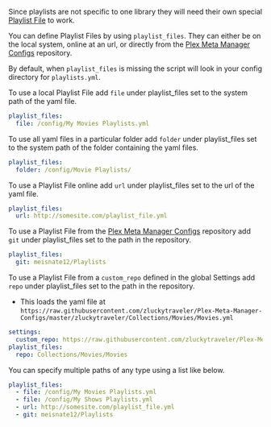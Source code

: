 Since playlists are not specific to one library they will need their own special [Playlist File](Metadata-and-Playlist-Files) to work.

You can define Playlist Files by using `playlist_files`. They can either be on the local system, online at an url, or directly from the [Plex Meta Manager Configs](https://github.com/meisnate12/Plex-Meta-Manager-Configs) repository.

By default, when `playlist_files` is missing the script will look in your config directory for `playlists.yml`.

To use a local Playlist File add `file` under playlist_files set to the system path of the yaml file.
```yaml
playlist_files:
  file: /config/My Movies Playlists.yml
```
To use all yaml files in a particular folder add `folder` under playlist_files set to the system path of the folder containing the yaml files.
```yaml
playlist_files: 
  folder: /config/Movie Playlists/
```
To use a Playlist File online add `url` under playlist_files set to the url of the yaml file.
```yaml
playlist_files:
  url: http://somesite.com/playlist_file.yml
```
To use a Playlist File from the [Plex Meta Manager Configs](https://github.com/meisnate12/Plex-Meta-Manager-Configs) repository add `git` under playlist_files set to the path in the repository.
```yaml
playlist_files:
  git: meisnate12/Playlists
```
To use a Playlist File from a `custom_repo` defined in the global Settings add `repo` under playlist_files set to the path in the repository.
* This loads the yaml file at `https://raw.githubusercontent.com/zluckytraveler/Plex-Meta-Manager-Configs/master/zluckytraveler/Collections/Movies/Movies.yml`
```yaml
settings:
  custom_repo: https://raw.githubusercontent.com/zluckytraveler/Plex-Meta-Manager-Configs/master/zluckytraveler/
playlist_files:
  repo: Collections/Movies/Movies
```
You can specify multiple paths of any type using a list like below.
```yaml
playlist_files:
  - file: /config/My Movies Playlists.yml
  - file: /config/My Shows Playlists.yml
  - url: http://somesite.com/playlist_file.yml
  - git: meisnate12/Playlists
```